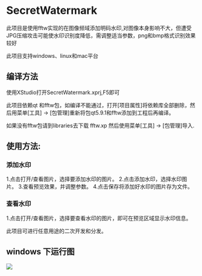 # SecretWatermark
此项目是使用fftw实现的在图像频域添加明码水印,对图像本身影响不大，但遭受JPG压缩攻击可能使水印识别度降低，需调整适当参数，png和bmp格式识别效果较好

此项目支持windows、linux和mac平台

## 编译方法
使用XStudio打开SecretWatermark.xprj,F5即可

此项目依赖qt 和fftw包，如编译不能通过，打开[项目属性]将依赖库全部删除，然后用菜单[工具] -> [包管理]重新将包qt5.9.1和fftw添加到工程后再编译。

如果没有fftw包请到libraries去下载 fftw.xp 然后使用菜单[工具] -> [包管理]导入.

## 使用方法:

### 添加水印
1.点击打开/查看图片，选择要添加水印的图片。
2.点击添加水印，选择水印图片。
3.查看预览效果，并调整参数。
4.点击保存将添加好水印的图片存为文件。

### 查看水印
1.点击打开/查看图片，选择要查看水印的图片，即可在预览区域显示水印信息。

此项目可进行任意用途的二次开发和分发。

## windows 下运行图

![](https://github.com/ixlang/SecretWatermark/blob/master/preview.png)